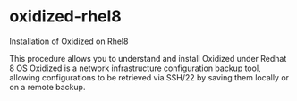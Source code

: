 # oxidized-rhel8
Installation of Oxidized on Rhel8

This procedure allows you to understand and install Oxidized under Redhat 8 OS
Oxidized is a network infrastructure configuration backup tool, allowing configurations to be retrieved via SSH/22 by saving them locally or on a remote backup.

